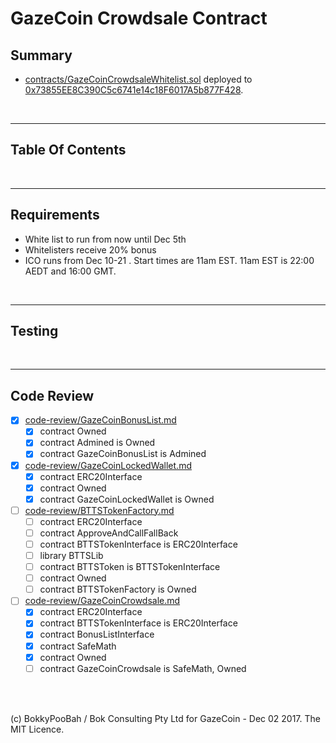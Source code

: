 # GazeCoin Crowdsale Contract

## Summary

* [contracts/GazeCoinCrowdsaleWhitelist.sol](contracts/GazeCoinCrowdsaleWhitelist.sol) deployed to [0x73855EE8C390C5c6741e14c18F6017A5b877F428](https://etherscan.io/address/0x73855ee8c390c5c6741e14c18f6017a5b877f428#code).

<br />

<hr />

## Table Of Contents

<br />

<hr />

## Requirements

* White list to run from now until Dec 5th
* Whitelisters receive 20% bonus
* ICO runs from Dec 10-21 . Start times are 11am EST. 11am EST is 22:00 AEDT and 16:00 GMT.


<br />

<hr />

## Testing

<br />

<hr />

## Code Review

* [x] [code-review/GazeCoinBonusList.md](code-review/GazeCoinBonusList.md)
  * [x] contract Owned
  * [x] contract Admined is Owned
  * [x] contract GazeCoinBonusList is Admined
* [x] [code-review/GazeCoinLockedWallet.md](code-review/GazeCoinLockedWallet.md)
  * [x] contract ERC20Interface
  * [x] contract Owned
  * [x] contract GazeCoinLockedWallet is Owned
* [ ] [code-review/BTTSTokenFactory.md](code-review/BTTSTokenFactory.md)
  * [ ] contract ERC20Interface
  * [ ] contract ApproveAndCallFallBack
  * [ ] contract BTTSTokenInterface is ERC20Interface
  * [ ] library BTTSLib
  * [ ] contract BTTSToken is BTTSTokenInterface
  * [ ] contract Owned
  * [ ] contract BTTSTokenFactory is Owned
* [ ] [code-review/GazeCoinCrowdsale.md](code-review/GazeCoinCrowdsale.md)
  * [x] contract ERC20Interface
  * [x] contract BTTSTokenInterface is ERC20Interface
  * [x] contract BonusListInterface
  * [x] contract SafeMath
  * [x] contract Owned
  * [ ] contract GazeCoinCrowdsale is SafeMath, Owned

<br />

<br />

(c) BokkyPooBah / Bok Consulting Pty Ltd for GazeCoin - Dec 02 2017. The MIT Licence.

